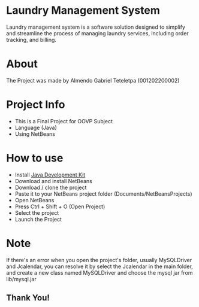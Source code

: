 # Laundry Management System

Laundry management system is a software solution designed to simplify and streamline the process of managing laundry services, including order tracking, and billing.

# About

The Project was made by Almendo Gabriel Teteletpa (001202200002)

# Project Info

- This is a Final Project for OOVP Subject
- Language (Java)
- Using NetBeans

# How to use

- Install [Java Development Kit](https://www.oracle.com/id/java/technologies/downloads/)
- Download and install NetBeans
- Download / clone the project
- Paste it to your NetBeans project folder (Documents/NetBeansProjects)
- Open NetBeans
- Press Ctrl + Shift + O (Open Project)
- Select the project
- Launch the Project

# Note
If there's an error when you open the project's folder, usually MySQLDriver and Jcalendar, you can resolve it by select the Jcalendar in the main folder, and create a new class named MySQLDriver and choose the mysql jar from lib/mysql.jar

## Thank You!
